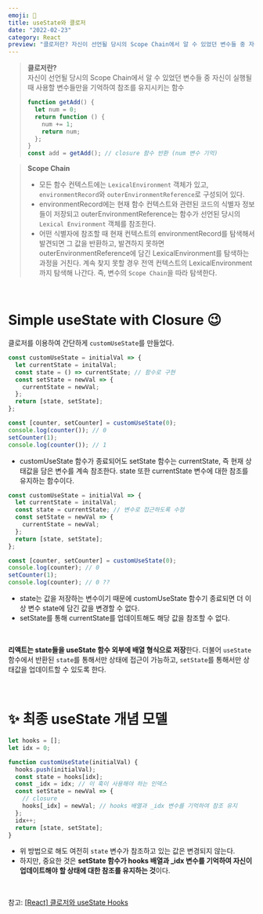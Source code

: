 ```yaml
---
emoji: 🧀
title: useState와 클로저
date: "2022-02-23"
category: React
preview: "클로저란? 자신이 선언될 당시의 Scope Chain에서 알 수 있었던 변수들 중 자신이 실행될 때 사용할 변수들만을 기억하여 참조를 유지시키는 함수이다. 모든 함수 컨텍스트에는 LexicalEnvironment 객체가 있고, environmentRecord와 outerEnvironmentReference로 구성되어 있다. environmentRecord에는 현재 함수 컨텍스트와 관련된 코드의 식별자 정보들이 저장되고 outerEnvironmentReference는 함수가 선언된 당시의 Lexical Environment 객체를 참조한다. 어떤 식별자에 참조할 때 현재 컨텍스트의 environmentRecord를 탐색해서 발견되면 그 값을 반환하고, 발견하지 못하면 outerEnvironmentReference에 담긴 LexicalEnvironment를 탐색하는 과정을 거친다. 계속 찾지 못할 경우 전역 컨텍스트의 LexicalEnvironment까지 탐색해 나간다. 즉, 변수의 Scope Chain을 따라 탐색한다."
---
```


> **클로저란?**<br/>
> 자신이 선언될 당시의 Scope Chain에서 알 수 있었던 변수들 중 자신이 실행될 때 사용할 변수들만을 기억하여 참조를 유지시키는 함수
>
> ```javascript
> function getAdd() {
>   let num = 0;
>   return function () {
>     num += 1;
>     return num;
>   };
> }
> const add = getAdd(); // closure 함수 반환 (num 변수 기억)
> ```

> **Scope Chain**
>
> - 모든 함수 컨텍스트에는 `LexicalEnvironment` 객체가 있고, `environmentRecord`와 `outerEnvironmentReference`로 구성되어 있다.
> - environmentRecord에는 현재 함수 컨텍스트와 관련된 코드의 식별자 정보들이 저장되고 outerEnvironmentReference는 함수가 선언된 당시의 `Lexical Environment` 객체를 참조한다.
> - 어떤 식별자에 참조할 때 현재 컨텍스트의 environmentRecord를 탐색해서 발견되면 그 값을 반환하고, 발견하지 못하면 outerEnvironmentReference에 담긴 LexicalEnvironment를 탐색하는 과정을 거친다. 계속 찾지 못할 경우 전역 컨텍스트의 LexicalEnvironment까지 탐색해 나간다. 즉, 변수의 `Scope Chain`을 따라 탐색한다.

<br/>

# Simple useState with Closure 😉

클로저를 이용하여 간단하게 `customUseState`를 만들었다.

```javascript
const customUseState = initialVal => {
  let currentState = initalVal;
  const state = () => currentState; // 함수로 구현
  const setState = newVal => {
    currentState = newVal;
  };
  return [state, setState];
};

const [counter, setCounter] = customUseState(0);
console.log(counter()); // 0
setCounter(1);
console.log(counter()); // 1
```

- customUseState 함수가 종료되어도 setState 함수는 currentState, 즉 현재 상태값을 담은 변수를 계속 참조한다. state 또한 currentState 변수에 대한 참조를 유지하는 함수이다.
  <br/>

```javascript
const customUseState = initialVal => {
  let currentState = initalVal;
  const state = currentState; // 변수로 접근하도록 수정
  const setState = newVal => {
    currentState = newVal;
  };
  return [state, setState];
};

const [counter, setCounter] = customUseState(0);
console.log(counter); // 0
setCounter(1);
console.log(counter); // 0 ??
```

- state는 값을 저장하는 변수이기 때문에 customUseState 함수기 종료되면 더 이상 변수 state에 담긴 값을 변경할 수 없다.
- setState를 통해 currentState를 업데이트해도 해당 값을 참조할 수 없다.

<br/>

**리액트는 state들을 useState 함수 외부에 배열 형식으로 저장**한다. 더불어 `useState` 함수에서 반환된 `state`를 통해서만 상태에 접근이 가능하고, `setState`를 통해서만 상태값을 업데이트할 수 있도록 한다.

<br/>

# ✨ 최종 useState 개념 모델

```javascript
let hooks = [];
let idx = 0;

function customUseState(initialVal) {
  hooks.push(initialVal);
  const state = hooks[idx];
  const _idx = idx; // 이 훅이 사용해야 하는 인덱스
  const setState = newVal => {
    // closure
    hooks[_idx] = newVal; // hooks 배열과 _idx 변수를 기억하여 참조 유지
  };
  idx++;
  return [state, setState];
}
```

- 위 방법으로 해도 여전히 `state` 변수가 참조하고 있는 값은 변경되지 않는다.
- 하지만, 중요한 것은 **setState 함수가 hooks 배열과 \_idx 변수를 기억하여 자신이 업데이트해야 할 상태에 대한 참조를 유지하는 것**이다.

<br/>

참고: [[React] 클로저와 useState Hooks](https://yeoulcoding.tistory.com/149)
